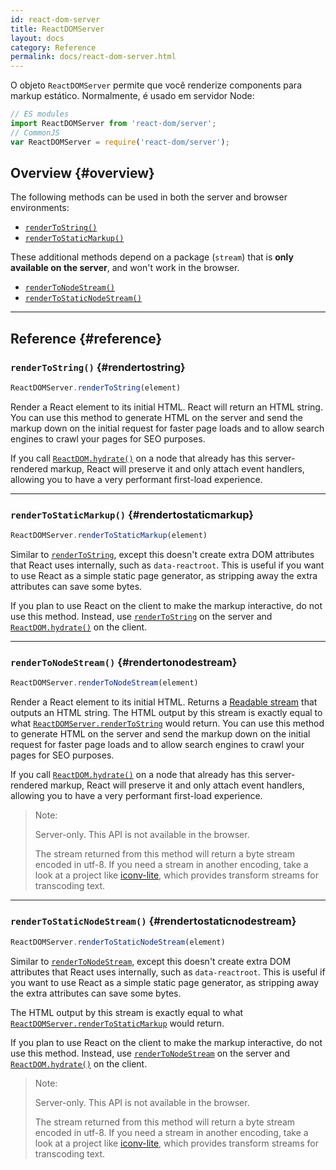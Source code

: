 ```yaml
---
id: react-dom-server
title: ReactDOMServer
layout: docs
category: Reference
permalink: docs/react-dom-server.html
---
```


O objeto `ReactDOMServer` permite que você renderize components para markup estático. Normalmente, é usado em servidor Node:

```js
// ES modules
import ReactDOMServer from 'react-dom/server';
// CommonJS
var ReactDOMServer = require('react-dom/server');
```

## Overview {#overview}

The following methods can be used in both the server and browser environments:

- [`renderToString()`](#rendertostring)
- [`renderToStaticMarkup()`](#rendertostaticmarkup)

These additional methods depend on a package (`stream`) that is **only available on the server**, and won't work in the browser.

- [`renderToNodeStream()`](#rendertonodestream)
- [`renderToStaticNodeStream()`](#rendertostaticnodestream)

* * *

## Reference {#reference}

### `renderToString()` {#rendertostring}

```javascript
ReactDOMServer.renderToString(element)
```

Render a React element to its initial HTML. React will return an HTML string. You can use this method to generate HTML on the server and send the markup down on the initial request for faster page loads and to allow search engines to crawl your pages for SEO purposes.

If you call [`ReactDOM.hydrate()`](/docs/react-dom.html#hydrate) on a node that already has this server-rendered markup, React will preserve it and only attach event handlers, allowing you to have a very performant first-load experience.

* * *

### `renderToStaticMarkup()` {#rendertostaticmarkup}

```javascript
ReactDOMServer.renderToStaticMarkup(element)
```

Similar to [`renderToString`](#rendertostring), except this doesn't create extra DOM attributes that React uses internally, such as `data-reactroot`. This is useful if you want to use React as a simple static page generator, as stripping away the extra attributes can save some bytes.

If you plan to use React on the client to make the markup interactive, do not use this method. Instead, use [`renderToString`](#rendertostring) on the server and [`ReactDOM.hydrate()`](/docs/react-dom.html#hydrate) on the client.

* * *

### `renderToNodeStream()` {#rendertonodestream}

```javascript
ReactDOMServer.renderToNodeStream(element)
```

Render a React element to its initial HTML. Returns a [Readable stream](https://nodejs.org/api/stream.html#stream_readable_streams) that outputs an HTML string. The HTML output by this stream is exactly equal to what [`ReactDOMServer.renderToString`](#rendertostring) would return. You can use this method to generate HTML on the server and send the markup down on the initial request for faster page loads and to allow search engines to crawl your pages for SEO purposes.

If you call [`ReactDOM.hydrate()`](/docs/react-dom.html#hydrate) on a node that already has this server-rendered markup, React will preserve it and only attach event handlers, allowing you to have a very performant first-load experience.

> Note:
>
> Server-only. This API is not available in the browser.
>
> The stream returned from this method will return a byte stream encoded in utf-8. If you need a stream in another encoding, take a look at a project like [iconv-lite](https://www.npmjs.com/package/iconv-lite), which provides transform streams for transcoding text.

* * *

### `renderToStaticNodeStream()` {#rendertostaticnodestream}

```javascript
ReactDOMServer.renderToStaticNodeStream(element)
```

Similar to [`renderToNodeStream`](#rendertonodestream), except this doesn't create extra DOM attributes that React uses internally, such as `data-reactroot`. This is useful if you want to use React as a simple static page generator, as stripping away the extra attributes can save some bytes.

The HTML output by this stream is exactly equal to what [`ReactDOMServer.renderToStaticMarkup`](#rendertostaticmarkup) would return.

If you plan to use React on the client to make the markup interactive, do not use this method. Instead, use [`renderToNodeStream`](#rendertonodestream) on the server and [`ReactDOM.hydrate()`](/docs/react-dom.html#hydrate) on the client.

> Note:
>
> Server-only. This API is not available in the browser.
>
> The stream returned from this method will return a byte stream encoded in utf-8. If you need a stream in another encoding, take a look at a project like [iconv-lite](https://www.npmjs.com/package/iconv-lite), which provides transform streams for transcoding text.
